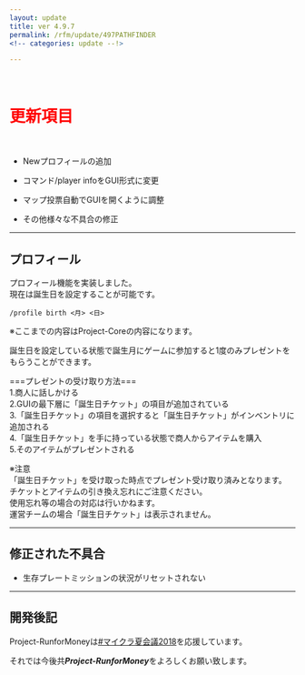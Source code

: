 ```yaml
---
layout: update
title: ver 4.9.7
permalink: /rfm/update/497PATHFINDER
<!-- categories: update --!>

---
```

<br>
<h1 id="1"><font color="red">更新項目</font></h1><br>
   

+ <span class="green-badge">New</span>プロフィールの追加  

+ <span class="blue-badge">コマンド</span>/player infoをGUI形式に変更  

+ <span class="yellow-badge">マップ投票</span>自動でGUIを開くように調整    
 
+ <span class="green-badge">その他</span>様々な不具合の修正 


----------------------------------------------------
## プロフィール  

プロフィール機能を実装しました。  
現在は誕生日を設定することが可能です。  

`
/profile birth <月> <日>
`

※ここまでの内容はProject-Coreの内容になります。  

誕生日を設定している状態で誕生月にゲームに参加すると1度のみプレゼントをもらうことができます。  

===プレゼントの受け取り方法===  
1.商人に話しかける  
2.GUIの最下層に「誕生日チケット」の項目が追加されている  
3.「誕生日チケット」の項目を選択すると「誕生日チケット」がインベントリに追加される  
4.「誕生日チケット」を手に持っている状態で商人からアイテムを購入  
5.そのアイテムがプレゼントされる    


※注意  
「誕生日チケット」を受け取った時点でプレゼント受け取り済みとなります。  
チケットとアイテムの引き換え忘れにご注意ください。  
使用忘れ等の場合の対応は行いかねます。  
運営チームの場合「誕生日チケット」は表示されません。  



----------------------------------------------------
## 修正された不具合      


+ 生存プレートミッションの状況がリセットされない    



----------------------------------------------------
## 開発後記  

Project-RunforMoneyは[#マイクラ夏会議2018](https://twitter.com/hashtag/%E3%83%9E%E3%82%A4%E3%82%AF%E3%83%A9%E5%A4%8F%E4%BC%9A%E8%AD%B02018)を応援しています。
 



それでは今後共***Project-RunforMoney***をよろしくお願い致します。<br>
